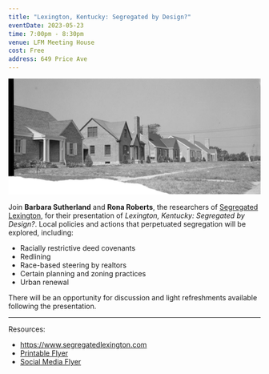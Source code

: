 ```yaml
---
title: "Lexington, Kentucky: Segregated by Design?"
eventDate: 2023-05-23
time: 7:00pm - 8:30pm
venue: LFM Meeting House
cost: Free
address: 649 Price Ave
---
```


![flyer image](segregated-by-design-header.jpg#event)

Join **Barbara Sutherland** and **Rona Roberts**, the researchers of [Segregated
Lexington](https://www.segregatedlexington.com), for their presentation of
*Lexington, Kentucky: Segregated by Design?*.  Local policies and actions that
perpetuated segregation will be explored, including:

- Racially restrictive deed covenants
- Redlining
- Race-based steering by realtors
- Certain planning and zoning practices
- Urban renewal

There will be an opportunity for discussion and light refreshments available
following the presentation.

---
Resources:
- https://www.segregatedlexington.com
- [Printable Flyer](segregated-lexington-print-flyer.pdf)
- [Social Media Flyer](segregated-by-design.jpg)
